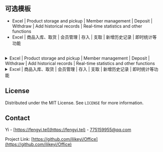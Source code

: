 <a name="readme-top"></a>
可选模板
-
 * Excel | Product storage and pickup | Member management | Deposit | Withdraw | Add historical records | Real-time statistics and other functions
 * Excel | 商品入库、取货 | 会员管理 | 存入 | 支取 | 新增历史记录 | 即时统计等功能
<br>

<details>
  <summary>Excel | Product storage and pickup | Member management | Deposit | Withdraw | Add historical records | Real-time statistics and other functions</summary>

<h4><pre>First use and functional demonstration</pre></h4>

[Bilibili](https://www.bilibili.com/video/BV1Mc411i7GF) | [Watermelon video](https://www.ixigua.com/7308814306693513728) | [Tencent Video](https://v.qq.com/x/page/u3531u10ns8.html) | [Youtube](https://youtu.be/tRwT80LVngY)
<br><br>

<h4><pre>Prerequisites</pre></h4>
<ul>You can optionally use Office 365, Office 2024, Office 2021, Office 2019, Office 2016 or office software that supports automatically inheriting the upstream formula when inserting a new row.</ul>
<ul>Collaboration: It is recommended that you use OneDrive to store Latest.xlsm in the network disk, and other terminal devices can directly synchronize operations.</ul>
<ul>Use iPad, IOS, Android and other terminals to enjoy collaboration by installing Microsoft Excel office software</ul>
<ul>VBA functionality will not be available when VBA is not enabled or included</ul>
<br>

<h4><pre>The main function</pre></h4>
<h4><pre>Merchandise</pre></h4>
<ul>Supports 40 product management</ul>
<ul>After setting available products, hide member details and unused products in history</ul>
<ul>If there are products of the same price, wouldn't you regard them as the same product?</ul>
<br>

<h4><pre>Warehouse | Pick up</pre></h4>
<ul>Into the database: After adding, statistics can be viewed in the settings interface</ul>
<ul>Picking up goods: correcting and picking up goods quickly during inventory, statistics can be viewed in the setting interface</ul>
<ul>  Software A sells 666 pieces and software B sells 333 pieces. Wouldn?t you add two pick-up items, 666 and 333? Doesn?t this count data from other platforms?</ul>
<br>

<h4><pre>Member</pre></h4>
<ul>You can add: surname, first name, gender, ID number, age, phone number, email, home address, notes, etc. Unused items can be hidden</ul>
<br>

<h4><pre>Staff</pre></h4>
<ul>Set employee names, contact numbers, and preferred employees</ul>
<br>

<h4><pre>After opening VBA, the following features are enabled</pre></h4>

<h4><pre>Set up</pre></h4>
<ul>Step 4: Required when adding a member, new deposits are allowed after addition (after passing the verification item when adding a new member, a new historical record will be inserted for deposit)</ul>
<ul>Step 7: Must fill in the unit</ul>
<br>

<h4><pre>Check</pre></h4>
<ul>Phone number: It only prompts when the 11-digit number is met or not, and does not force you to enter it correctly.</ul>
<ul>ID number: After entering the ID number, check whether it is correct.</ul>
<ul>Email: Verify the correct email address</ul>
<br>

<h4><pre>History record</pre></h4>
<ul>In the member details, after selecting the member, you can click "Deposit" or "Withdraw" to quickly add an item to the history.</ul>
<ul>Tip: Whether you click "New Deposit" or "New Withdrawal", select the type change in the history.</ul>
<br>

<h4><pre>Worksheet</pre></h4>
<ul>New warehouse pickup and new members will be available</ul>
<br>

<h4><pre>Open table</pre></h4>
<ul>Reset the worksheet to add new products, pick up goods from the warehouse, add error messages in new members, instant verification, etc.</ul>
<br>

<h4><pre>Select table</pre></h4>
<ul>Automatically add "hotkeys, clear hotkeys", reset: errors, instant verification, etc.</ul>
<br>

<h4><pre>Filling</pre></h4>
<ul>After setting the preferred employee, it will automatically populate the list of all employees</ul>
<br>

<h4><pre>Safety</pre></h4>
<ul>After adding "product pickup" and "new member", formulas and data verification will be automatically inserted and the function will be initialized.</ul>
<br>

<h4><pre>Shortcut key</pre></h4>
<ul>Ctrl+Shift + M: After obtaining the current date and time, insert or update to the "time" row (valid for warehouse pickup, member details, and history records)</ul>
<ul>Ctrl+Shift + A: History - New, automatically filled in (only valid in member details)</ul>
<ul>Ctrl+Shift + Q: History - new, automatically filled in and withdrawn (only valid in member details)</ul>
<br>

<h4><pre>Terms and Conditions</pre></h4>
<ul>All passwords are empty</ul>
<ul>It is recommended that you regularly download the latest version to stay up to date.</ul>
<ul>Go to https://github.com/ilikeyi/Office or open https://fengyi.tel/go/storage After downloading, </ul>
<br>
<ul>1. Right-click the file, select Properties, and unlock the file.</ul>
<ul>

&nbsp;&nbsp;&nbsp;&nbsp;![Picture1](https://github.com/ilikeyi/Office/assets/73377514/124d0e33-eaf4-4bc4-bebb-b14db6358ec8)
</ul>
<br>

<ul>2. Enable editing</ul>
<ul>

&nbsp;&nbsp;&nbsp;&nbsp;![Edit](https://github.com/ilikeyi/Office/assets/73377514/9e26850d-e988-4542-b59e-eaa3b743cc48)

</ul>
<br>

<ul>3. Enable content</ul>
<ul>

&nbsp;&nbsp;&nbsp;&nbsp;![Content](https://github.com/ilikeyi/Office/assets/73377514/41618db7-1767-415f-b55b-6947fe40f366)

</ul>
<br>

<ul>4. Enable VBA macro functions</ul>
<ul>

&nbsp;&nbsp;&nbsp;&nbsp;![Picture4](https://github.com/ilikeyi/Office/assets/73377514/1a73f248-800a-445f-b836-b8cadda15d67)
</ul>

<p align="right">(<a href="#readme-top">Back to top</a>)</p>
</details>

<details>
  <summary>Excel | 商品入库、取货 | 会员管理 | 存入 | 支取 | 新增历史记录 | 即时统计等功能</summary>

<h4><pre>首次使用和功能演示</pre></h4>

[哔哩哔哩](https://www.bilibili.com/video/BV1Mc411i7GF) | [西瓜视频](https://www.ixigua.com/7308814306693513728) | [腾讯视频](https://v.qq.com/x/page/u3531u10ns8.html) | [Youtube](https://youtu.be/tRwT80LVngY)
<br><br>

<h4><pre>先决条件</pre></h4>
<ul>可选使用 Office 365、Office 2024、Office 2021、Office 2019、Office 2016 或支持插入新行时自动继承上行公式的办公软件</ul>
<ul>协作：建议您使用 OneDrive，将 Latest.xlsm 存储到网盘里，其它终端设备可直接同步操作</ul>
<ul>使用 iPad、IOS、Android 等终端，安装 Microsoft Excel 办公软件即可享受协作</ul>
<ul>未启用 VBA 或不包含 VBA 时，VBA 功能将不可用</ul>
<br>

<h4><pre>主要功能：</pre></h4>
<h4><pre>商品</pre></h4>
<ul>支持 40 项商品管理</ul>
<ul>设置可用商品后，隐藏会员详细信息、历史记录里未使用的商品</ul>
<ul>有同等价位时，你难道不会当他为同一商品吗？</ul>
<br>

<h4><pre>入库 | 取货</pre></h4>
<ul>入库：新增后，在设置界面可查看统计</ul>
<ul>取货：盘点时冲正及快速取货，在设置界面可查看统计</ul>
<ul>  A 软件销售 666 件，B 软件销售 333，你不会添加二条取货 666、333 吗？这不就统计其它平台的数据了？</ul>
<br>

<h4><pre>会员</pre></h4>
<ul>可添加：姓氏、名字、性别、身份证号码、年龄、电话、Email、家庭住址、备注等，可隐藏不常用的项</ul>
<br>

<h4><pre>员工</pre></h4>
<ul>设置员工姓名、联系电话，设置首选员工</ul>
<br>

<h4><pre>打开 VBA 后，以下功能将启用</pre></h4>

<h4><pre>设置</pre></h4>
<ul>第四步：添加会员时必填、添加后允许新增存入（通过了新增会员时验证项后，将插入一条新的历史记录存入）</ul>
<ul>第七步：必须填单位</ul>
<br>

<h4><pre>校验</pre></h4>
<ul>电话号码：满足 11 位数字时和不满足时仅提示，不强制你是否正确录入</ul>
<ul>身份证号码：输入了身份证号码后校验是否正确</ul>
<ul>Email：校验是否正确的电子邮箱</ul>
<br>

<h4><pre>历史记录</pre></h4>
<ul>在会员详细信息里，选择会员后可点击“存入”或“支取”，快速新增一条到历史记录里</ul>
<ul>技巧：不管是点“新增存入”或“新增支取”，在历史记录里选择类型更改</ul>
<br>

<h4><pre>工作表</pre></h4>
<ul>新增入库取货、新增会员将可用</ul>
<br>

<h4><pre>打开表</pre></h4>
<ul>重置工作表新增商品、入库取货、新增会员里错误信息、即时校验等</ul>
<br>

<h4><pre>选择表</pre></h4>
<ul>自动添加“热键、清除热键”，重置：错误、即时校验等</ul>
<br>

<h4><pre>填充</pre></h4>
<ul>设置首选员工后，自动填充到所有员工列表</ul>
<br>

<h4><pre>安全</pre></h4>
<ul>新增“商品入库取货”、“新增会员”后，自动插入公式和数据校验，初始化功能。</ul>
<br>

<h4><pre>快捷键</pre></h4>
<ul>Ctrl+Shift + M：获得当前日期和时间后，插入或更新到“时间”行（入库取货、会员详细信息、历史记录有效）</ul>
<ul>Ctrl+Shift + A：历史记录 - 新增，自动填存入（仅在会员详细信息有效）</ul>
<ul>Ctrl+Shift + Q：历史记录 - 新增，自动填支取（仅在会员详细信息有效）</ul>
<br>

<h4><pre>使用须知</pre></h4>
<ul>所有密码为空</ul>
<ul>建议你定期下载最新版，以保持到最新</ul>
<ul>前往 https://github.com/ilikeyi/Office 或 https://fengyi.tel/go/storage 下载后，</ul>
<br>
<ul>1. 点击文件右键，选择属性，解除文件锁定</ul>
<ul>

&nbsp;&nbsp;&nbsp;&nbsp;![Picture1](https://github.com/ilikeyi/Office/assets/73377514/124d0e33-eaf4-4bc4-bebb-b14db6358ec8)
</ul>
<br>

<ul>2. 启用编辑</ul>
<ul>

&nbsp;&nbsp;&nbsp;&nbsp;![Edit](https://github.com/ilikeyi/Office/assets/73377514/9e26850d-e988-4542-b59e-eaa3b743cc48)

</ul>
<br>

<ul>3. 启用内容</ul>
<ul>

&nbsp;&nbsp;&nbsp;&nbsp;![Content](https://github.com/ilikeyi/Office/assets/73377514/41618db7-1767-415f-b55b-6947fe40f366)

</ul>
<br>

<ul>4. 启用 VBA 宏功能</ul>
<ul>

&nbsp;&nbsp;&nbsp;&nbsp;![Picture4](https://github.com/ilikeyi/Office/assets/73377514/1a73f248-800a-445f-b836-b8cadda15d67)
</ul>

<p align="right">(<a href="#readme-top">返回顶部</a>)</p>
</details>


## License

Distributed under the MIT License. See `LICENSE` for more information.


## Contact

Yi - [https://fengyi.tel](https://fengyi.tel) - 775159955@qq.com

Project Link: [https://github.com/ilikeyi/Office](https://github.com/ilikeyi/Office)
